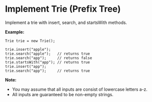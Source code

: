 # Implement Trie (Prefix Tree)

Implement a trie with insert, search, and startsWith methods.

__Example:__

```
Trie trie = new Trie();

trie.insert("apple");
trie.search("apple");   // returns true
trie.search("app");     // returns false
trie.startsWith("app"); // returns true
trie.insert("app");
trie.search("app");     // returns true
```

__Note:__

- You may assume that all inputs are consist of lowercase letters a-z.
- All inputs are guaranteed to be non-empty strings.